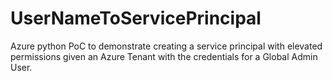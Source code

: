 # UserNameToServicePrincipal
Azure python PoC to demonstrate creating a service principal with elevated permissions given an Azure Tenant with the credentials for a Global Admin User. 
